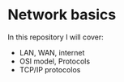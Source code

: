 # Network basics

In this repository I will cover:
+ LAN, WAN, internet
+ OSI model, Protocols
+ TCP/IP protocolos
